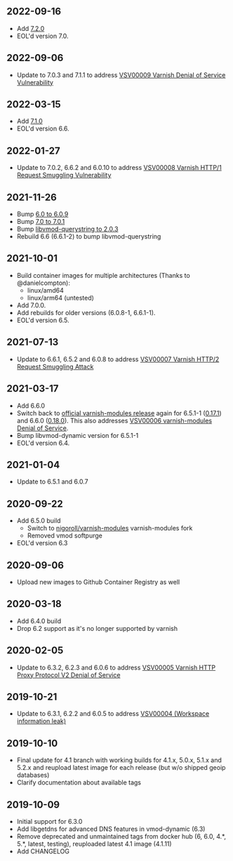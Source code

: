## 2022-09-16

* Add [7.2.0](https://varnish-cache.org/releases/rel7.2.0.html#rel7-2-0)
* EOL'd version 7.0. 

## 2022-09-06

* Update to 7.0.3 and 7.1.1 to address [VSV00009 Varnish Denial of Service Vulnerability](https://varnish-cache.org/security/VSV00009.html#vsv00009)

## 2022-03-15

* Add [7.1.0](https://varnish-cache.org/releases/rel7.1.0.html#rel7-1-0)
* EOL'd version 6.6. 

## 2022-01-27

* Update to 7.0.2, 6.6.2 and 6.0.10 to address [VSV00008 Varnish HTTP/1 Request Smuggling Vulnerability](https://varnish-cache.org/security/VSV00008.html)

## 2021-11-26

* Bump [6.0 to 6.0.9](https://varnish-cache.org/releases/rel6.0.9.html#rel6-0-9)
* Bump [7.0 to 7.0.1](https://varnish-cache.org/releases/rel7.0.1.html#rel7-0-1)
* Bump [libvmod-querystring to 2.0.3](https://github.com/Dridi/libvmod-querystring/releases/tag/v2.0.3)
* Rebuild 6.6 (6.6.1-2) to bump libvmod-querystring 

## 2021-10-01

* Build container images for multiple architectures (Thanks to @danielcompton):
  * linux/amd64
  * linux/arm64 (untested)
* Add 7.0.0.
* Add rebuilds for older versions (6.0.8-1, 6.6.1-1).
* EOL'd version 6.5.

## 2021-07-13

* Update to 6.6.1, 6.5.2 and 6.0.8 to address [VSV00007 Varnish HTTP/2 Request Smuggling Attack](http://varnish-cache.org/security/VSV00007.html)

## 2021-03-17

* Add 6.6.0
* Switch back to [official varnish-modules release](https://github.com/varnish/varnish-modules) again for 6.5.1-1 ([0.17.1](https://github.com/varnish/varnish-modules/releases/tag/0.17.1)) and 6.6.0 ([0.18.0](https://github.com/varnish/varnish-modules/releases/tag/0.18.0)). This also addresses [VSV00006 varnish-modules Denial of Service](https://varnish-cache.org/security/VSV00006.html).
* Bump libvmod-dynamic version for 6.5.1-1  
* EOL'd version 6.4.

## 2021-01-04

* Update to 6.5.1 and 6.0.7

## 2020-09-22

* Add 6.5.0 build
    * Switch to [nigoroll/varnish-modules](https://github.com/nigoroll/varnish-modules) varnish-modules fork
    * Removed vmod softpurge
* EOL'd version 6.3 

## 2020-09-06

* Upload new images to Github Container Registry as well 

## 2020-03-18

* Add 6.4.0 build
* Drop 6.2 support as it's no longer supported by varnish

## 2020-02-05

* Update to 6.3.2, 6.2.3 and 6.0.6 to address [VSV00005 Varnish HTTP Proxy Protocol V2 Denial of Service](https://varnish-cache.org/security/VSV00005.html)

## 2019-10-21

* Update to 6.3.1, 6.2.2 and 6.0.5 to address [VSV00004 (Workspace information leak)](http://varnish-cache.org/security/VSV00004.html#vsv00004)

## 2019-10-10

* Final update for 4.1 branch with working builds for 4.1.x, 5.0.x, 5.1.x and 5.2.x and reupload latest image for each release (but w/o shipped geoip databases)
* Clarify documentation about available tags

## 2019-10-09

* Initial support for 6.3.0
* Add libgetdns for advanced DNS features in vmod-dynamic (6.3)
* Remove deprecated and unmaintained tags from docker hub (6, 6.0, 4.\*, 5.\*, latest, testing), reuploaded latest 4.1 image (4.1.11)
* Add CHANGELOG
